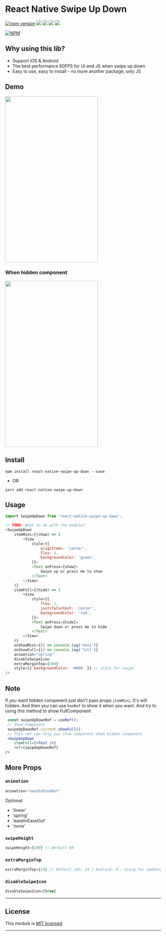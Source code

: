 
# React Native Swipe Up Down 
[![npm version](https://badge.fury.io/js/react-native-swipe-up-down.svg)](https://badge.fury.io/js/react-native-swipe-up-down) ![](https://img.shields.io/github/issues/agiletechvn/react-native-swipe-up-down.svg) ![](https://img.shields.io/github/forks/agiletechvn/react-native-swipe-up-down.svg) ![](https://img.shields.io/github/stars/agiletechvn/react-native-swipe-up-down.svg) ![](https://img.shields.io/github/license/agiletechvn/react-native-swipe-up-down.svg)

[![NPM](https://nodei.co/npm/react-native-swipe-up-down.png?downloads=true&stars=true)](https://nodei.co/npm/react-native-swipe-up-down/)
## Why using this lib?
- Support iOS & Android
- The best performance 60FPS for UI and JS when swipe up down
- Easy to use, easy to install - no more another package, only JS
## Demo
<img src="https://raw.githubusercontent.com/agiletechvn/react-native-swipe-up-down/master/demo.gif" data-canonical-src="./demo.gif" width="300" height="536" />

### When hidden component
<img src="https://raw.githubusercontent.com/agiletechvn/react-native-swipe-up-down/master/demo_hidden_component.gif" data-canonical-src="./demo.gif" width="300" height="536" />

## Install

`npm install react-native-swipe-up-down --save`

- OR

`yarn add react-native-swipe-up-down`

## Usage
```javascript
import SwipeUpDown from 'react-native-swipe-up-down';

// TODO: What to do with the module?
<SwipeUpDown
	itemMini={(show) => (
		<View
			style={{
				alignItems: 'center',
				flex: 1,
				backgroundColor: 'green',
			}}>
			<Text onPress={show}>
				Swipe up or press me to show
			</Text>
		</View>
	)}
	itemFull={(hide) => (
		<View
			style={{
				flex: 1,
				justifyContent: 'center',
				backgroundColor: 'red',
			}}>
			<Text onPress={hide}>
				Swipe down or press me to hide
			</Text>
		</View>
	)}
	onShowMini={() => console.log('mini')}
	onShowFull={() => console.log('full')}
	animation="spring"
	disableSwipeIcon
	extraMarginTop={100}
	style={{ backgroundColor: '#000' }} // style for swipe
/>
```

## Note 

If you want hidden component just don't pass props `itemMini`. It's will hidden. And then you can use `hasRef` to show it when you want.
And try to using this method to show FullComponent

```jsx
 const swipeUpDownRef = useRef();
 // Show component
 swipeUpDownRef.current.showFull();
 // This ref can help you show component when hidden component
 <SwipeUpDown
	itemFull={<Test />}
	ref={swipeUpDownRef}
/>
```

## More Props

### `animation`

```jsx
animation="easeInEaseOut" 
```
Optional 

* 'linear' 
* 'spring' 
* 'easeInEaseOut' 
* 'none'

### `swipeHeight` 
```jsx
swipeHeight={100} // Default 60
```
### `extraMarginTop` 
```jsx
extraMarginTop={24} // Default iOS: 24 | Android: 0 - Using for padding status bar iOS or max height full component
```
### `disableSwipeIcon` 
```jsx
disableSwipeIcon={true}
```
---

## License

This module is [MIT licensed](./LICENSE)

---
  
